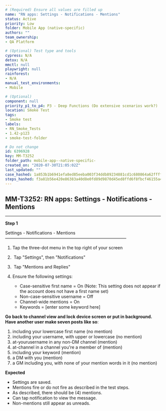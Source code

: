 ```yaml
---
# (Required) Ensure all values are filled up
name: "RN apps: Settings - Notifications - Mentions"
status: Active
priority: Low
folder: Mobile App (native-specific)
authors: ""
team_ownership: 
- QA Platform

# (Optional) Test type and tools
cypress: N/A
detox: N/A
mmctl: null
playwright: null
rainforest: 
- N/A
manual_test_environments: 
- Mobile

# (Optional)
component: null
priority_p1_to_p4: P3 - Deep Functions (Do extensive scenarios work?)
location: Smoke Test
tags: 
- Smoke test
labels: 
- RN_Smoke_Tests
- 1.42-p123
- smoke-test-folder

# Do not change
id: 6396928
key: MM-T3252
folder_path: mobile-app--native-specific-
created_on: "2020-07-30T21:05:02Z"
last_updated: ""
case_hashed: 1a853b1b6941efa8ed85eeba003f34ddb89234881cd1c680864a62ffffa4eb98faef397345bc09e29b5e247d52b8c5b7
steps_hashed: f3a81b56e420e86383a40d8e0fd89d9870d45ed8ffd6f8fbcf46155a46ad8fe39661bb65ac6538a37f4a24ade7d0ce59
---
```


## MM-T3252: RN apps: Settings - Notifications - Mentions

---

**Step 1**

Settings - Notifications - Mentions\
————————————————————————————

1. Tap the three-dot menu in the top right of your screen

2.  Tap "Settings", then "Notifications"

3.  Tap "Mentions and Replies"

4. Ensure the following settings:

   - Case-sensitive first name = On (Note: This setting does not appear if the account does not have a first name set)
   - Non-case-sensitive username = Off
   - Channel-wide mentions = On
   - Keywords = \[enter some keyword here]

**Go back to channel view and lock device screen or put in background.\
Have another user make seven posts like so**:

1. including your lowercase first name (no mention)
2. including your username, with upper or lowercase (no mention)
3. at-yourusername in any non-DM channel (mention)
4. at-channel in a channel you're a member of (mention)
5. including your keyword (mention)
6. a DM with you (mention)
7. a GM including you, with none of your mention words in it (no mention)

**Expected**

- Settings are saved.
- Mentions fire or do not fire as described in the test steps.
- As described, there should be (4) mentions.
- Can tap notification to view the message.
- Non-mentions still appear as unreads.
